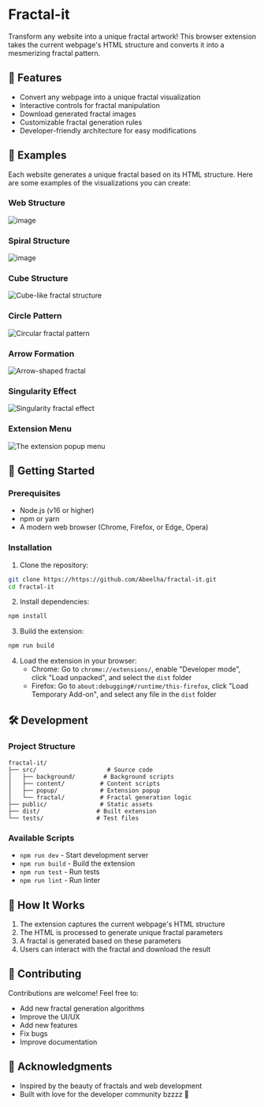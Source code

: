 # Fractal-it

Transform any website into a unique fractal artwork! This browser extension takes the current webpage's HTML structure and converts it into a mesmerizing fractal pattern.

## 🎨 Features

- Convert any webpage into a unique fractal visualization
- Interactive controls for fractal manipulation
- Download generated fractal images
- Customizable fractal generation rules
- Developer-friendly architecture for easy modifications

## 🌈 Examples

Each website generates a unique fractal based on its HTML structure. Here are some examples of the visualizations you can create:


### Web Structure
![image](https://github.com/user-attachments/assets/3a822bf0-f5c7-473e-9294-c890fa63a48b)

### Spiral Structure
![image](https://github.com/user-attachments/assets/e60148c5-2903-46dd-9af5-b43677006bd0)

### Cube Structure

![Cube-like fractal structure](https://github.com/user-attachments/assets/0392fe6d-1609-458f-9aae-4426373c73f1)

### Circle Pattern

![Circular fractal pattern](https://github.com/user-attachments/assets/ed5254aa-9055-4aef-a4ed-26bbe2473717)

### Arrow Formation

![Arrow-shaped fractal](https://github.com/user-attachments/assets/18153d36-0f08-4292-a729-9a400eb82d21)

### Singularity Effect

![Singularity fractal effect](https://github.com/user-attachments/assets/f9970d2d-8c81-4c16-abce-b6a2c0cf911f)

### Extension Menu

![The extension popup menu](https://github.com/user-attachments/assets/cdeab09f-a651-498f-9527-c5fde5972a4d)


## 🚀 Getting Started

### Prerequisites

- Node.js (v16 or higher)
- npm or yarn
- A modern web browser (Chrome, Firefox, or Edge, Opera)

### Installation

1. Clone the repository:

```bash
git clone https://https://github.com/Abeelha/fractal-it.git
cd fractal-it
```

2. Install dependencies:

```bash
npm install
```

3. Build the extension:

```bash
npm run build
```

4. Load the extension in your browser:
   - Chrome: Go to `chrome://extensions/`, enable "Developer mode", click "Load unpacked", and select the `dist` folder
   - Firefox: Go to `about:debugging#/runtime/this-firefox`, click "Load Temporary Add-on", and select any file in the `dist` folder

## 🛠️ Development

### Project Structure

```
fractal-it/
├── src/                    # Source code
│   ├── background/        # Background scripts
│   ├── content/          # Content scripts
│   ├── popup/            # Extension popup
│   └── fractal/          # Fractal generation logic
├── public/               # Static assets
├── dist/                # Built extension
└── tests/               # Test files
```

### Available Scripts

- `npm run dev` - Start development server
- `npm run build` - Build the extension
- `npm run test` - Run tests
- `npm run lint` - Run linter

## 🎯 How It Works

1. The extension captures the current webpage's HTML structure
2. The HTML is processed to generate unique fractal parameters
3. A fractal is generated based on these parameters
4. Users can interact with the fractal and download the result

## 🤝 Contributing

Contributions are welcome! Feel free to:

- Add new fractal generation algorithms
- Improve the UI/UX
- Add new features
- Fix bugs
- Improve documentation

## 🙏 Acknowledgments

- Inspired by the beauty of fractals and web development
- Built with love for the developer community bzzzz 🐝
